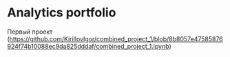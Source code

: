 # Analytics portfolio 


Первый проект (https://github.com/KirillovIgor/combined_project_1/blob/8b8057e47585876924f74b10088ec9da825dddaf/combined_project_1.ipynb)
